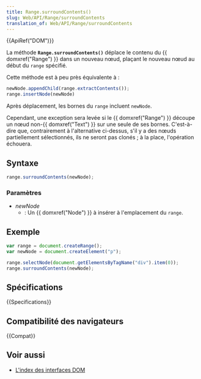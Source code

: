 ```yaml
---
title: Range.surroundContents()
slug: Web/API/Range/surroundContents
translation_of: Web/API/Range/surroundContents
---
```


{{ApiRef("DOM")}}

La méthode **`Range.surroundContents()`** déplace le contenu du {{ domxref("Range") }} dans un nouveau nœud, plaçant le nouveau nœud au début du `range` spécifié.

Cette méthode est à peu près équivalente à&nbsp;:

```js
newNode.appendChild(range.extractContents());
range.insertNode(newNode)
```

Après déplacement, les bornes du `range` incluent `newNode`.

Cependant, une exception sera levée si le {{ domxref("Range") }} découpe un nœud non-{{ domxref("Text") }} sur une seule de ses bornes. C'est-à-dire que, contrairement à l'alternative ci-dessus, s'il y a des nœuds partiellement sélectionnés, ils ne seront pas clonés&nbsp;; à la place, l'opération échouera.

## Syntaxe

```js
range.surroundContents(newNode);
```

### Paramètres

- _newNode_
  - : Un {{ domxref("Node") }} à insérer à l'emplacement du `range`.

## Exemple

```js
var range = document.createRange();
var newNode = document.createElement("p");

range.selectNode(document.getElementsByTagName("div").item(0));
range.surroundContents(newNode);
```

## Spécifications

{{Specifications}}

## Compatibilité des navigateurs

{{Compat}}

## Voir aussi

- [L'index des interfaces DOM](/fr/docs/DOM/DOM_Reference)
